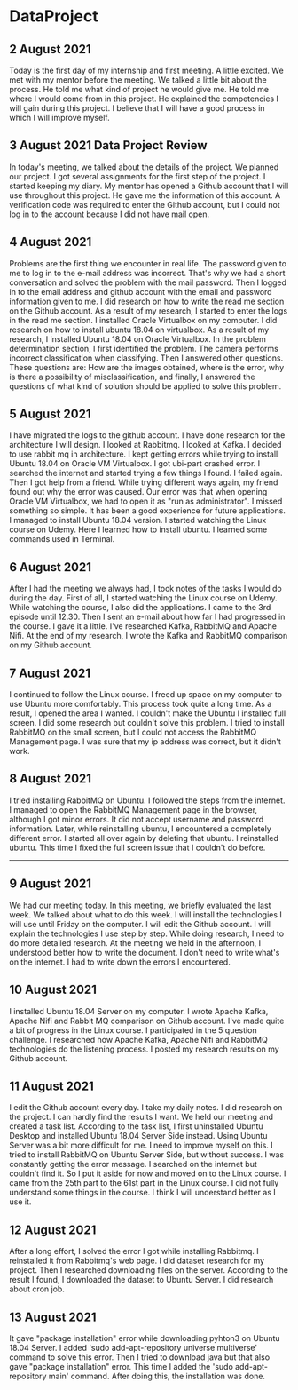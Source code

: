 # DataProject
## 2 August 2021 
Today is the first day of my internship and first meeting. A little excited. We met with my mentor before the meeting. We talked a little bit about the process. He told me what kind of project he would give me. He told me where I would come from in this project. He explained the competencies I will gain during this project. I believe that I will have a good process in which I will improve myself.
## 3 August 2021 Data Project Review
In today's meeting, we talked about the details of the project. We planned our project. I got several assignments for the first step of the project. I started keeping my diary. My mentor has opened a Github account that I will use throughout this project. He gave me the information of this account. A verification code was required to enter the Github account, but I could not log in to the account because I did not have mail open.
## 4 August 2021 
Problems are the first thing we encounter in real life. The password given to me to log in to the e-mail address was incorrect. That's why we had a short conversation and solved the problem with the mail password. Then I logged in to the email address and github account with the email and password information given to me. I did research on how to write the read me section on the Github account. As a result of my research, I started to enter the logs in the read me section. I installed Oracle Virtualbox on my computer. I did research on how to install ubuntu 18.04 on virtualbox. As a result of my research, I installed Ubuntu 18.04 on Oracle Virtualbox. In the problem determination section, I first identified the problem. The camera performs incorrect classification when classifying. Then I answered other questions. These questions are: How are the images obtained, where is the error, why is there a possibility of misclassification, and finally, I answered the questions of what kind of solution should be applied to solve this problem.
## 5 August 2021 
I have migrated the logs to the github account. I have done research for the architecture I will design. I looked at Rabbitmq. I looked at Kafka. I decided to use rabbit mq in architecture. I kept getting errors while trying to install Ubuntu 18.04 on Oracle VM Virtualbox. I got ubi-part crashed error. I searched the internet and started trying a few things I found. I failed again. Then I got help from a friend. While trying different ways again, my friend found out why the error was caused. Our error was that when opening Oracle VM Virtualbox, we had to open it as "run as administrator". I missed something so simple. It has been a good experience for future applications. I managed to install Ubuntu 18.04 version. I started watching the Linux course on Udemy. Here I learned how to install ubuntu. I learned some commands used in Terminal.
## 6 August 2021 
After I had the meeting we always had, I took notes of the tasks I would do during the day. First of all, I started watching the Linux course on Udemy. While watching the course, I also did the applications. I came to the 3rd episode until 12.30. Then I sent an e-mail about how far I had progressed in the course. I gave it a little. I've researched Kafka, RabbitMQ and Apache Nifi. At the end of my research, I wrote the Kafka and RabbitMQ comparison on my Github account.
## 7 August 2021  
I continued to follow the Linux course. I freed up space on my computer to use Ubuntu more comfortably. This process took quite a long time. As a result, I opened the area I wanted. I couldn't make the Ubuntu I installed full screen. I did some research but couldn't solve this problem. I tried to install RabbitMQ on the small screen, but I could not access the RabbitMQ Management page. I was sure that my ip address was correct, but it didn't work.
## 8 August 2021 
I tried installing RabbitMQ on Ubuntu. I followed the steps from the internet. I managed to open the RabbitMQ Management page in the browser, although I got minor errors. It did not accept username and password information. Later, while reinstalling ubuntu, I encountered a completely different error. I started all over again by deleting that ubuntu. I reinstalled ubuntu. This time I fixed the full screen issue that I couldn't do before.

--------------
## 9 August 2021
We had our meeting today. In this meeting, we briefly evaluated the last week. We talked about what to do this week. I will install the technologies I will use until Friday on the computer. I will edit the Github account. I will explain the technologies I use step by step. While doing research, I need to do more detailed research. At the meeting we held in the afternoon, I understood better how to write the document. I don't need to write what's on the internet. I had to write down the errors I encountered.
## 10 August 2021 
I installed Ubuntu 18.04 Server on my computer. I wrote Apache Kafka, Apache Nifi and Rabbit MQ comparison on Github account. I've made quite a bit of progress in the Linux course. I participated in the 5 question challenge. I researched how Apache Kafka, Apache Nifi and RabbitMQ technologies do the listening process. I posted my research results on my Github account.
## 11 August 2021 
I edit the Github account every day. I take my daily notes. I did research on the project. I can hardly find the results I want. We held our meeting and created a task list. According to the task list, I first uninstalled Ubuntu Desktop and installed Ubuntu 18.04 Server Side instead. Using Ubuntu Server was a bit more difficult for me. I need to improve myself on this. I tried to install RabbitMQ on Ubuntu Server Side, but without success. I was constantly getting the error message. I searched on the internet but couldn't find it. So I put it aside for now and moved on to the Linux course. I came from the 25th part to the 61st part in the Linux course. I did not fully understand some things in the course. I think I will understand better as I use it.
## 12 August 2021
After a long effort, I solved the error I got while installing Rabbitmq. I reinstalled it from Rabbitmq's web page. I did dataset research for my project. Then I researched downloading files on the server. According to the result I found, I downloaded the dataset to Ubuntu Server. I did research about cron job.
## 13 August 2021
It gave "package installation" error while downloading pyhton3 on Ubuntu 18.04 Server. I added 'sudo add-apt-repository universe multiverse' command to solve this error. Then I tried to download java but that also gave "package installation" error. This time I added the 'sudo add-apt-repository main' command. After doing this, the installation was done.



